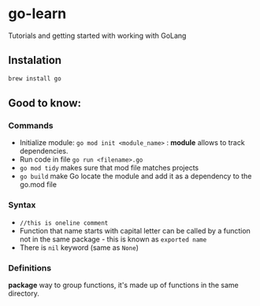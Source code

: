 # go-learn
Tutorials and getting started with working with GoLang

## Instalation
```sh
brew install go
```


## Good to know:

### Commands

- Initialize module: `go mod init <module_name>` : __module__ allows to track dependencies.
- Run code in file `go run <filename>.go`
-  `go mod tidy` makes sure that mod file matches projects
- `go build` make Go locate the module and add it as a dependency to the go.mod file

### Syntax

- `//this is oneline comment`
- Function that name starts with capital letter can be called by a function not in the same package - this is known as `exported name`
- There is `nil` keyword (same as `None`)

### Definitions

__package__ way to group functions, it's made up of functions in the same directory.